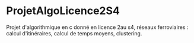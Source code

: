 # ProjetAlgoLicence2S4
Projet d'algorithmique en c donné en  licence 2au s4, réseaux ferroviaires : calcul d'itinéraires, calcul de temps moyens, clustering. 
